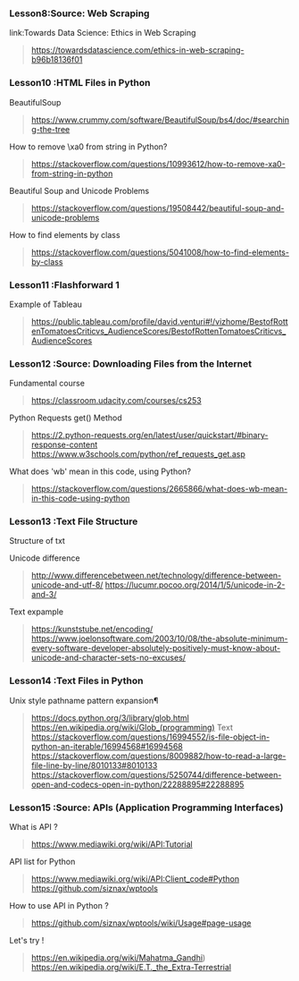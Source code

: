 ### Lesson8:Source: Web Scraping
link:Towards Data Science: Ethics in Web Scraping
>https://towardsdatascience.com/ethics-in-web-scraping-b96b18136f01<br>


### Lesson10 :HTML Files in Python
BeautifulSoup
> https://www.crummy.com/software/BeautifulSoup/bs4/doc/#searching-the-tree<br>

How to remove \xa0 from string in Python?
> https://stackoverflow.com/questions/10993612/how-to-remove-xa0-from-string-in-python<br>

Beautiful Soup and Unicode Problems
> https://stackoverflow.com/questions/19508442/beautiful-soup-and-unicode-problems<br>

How to find elements by class
> https://stackoverflow.com/questions/5041008/how-to-find-elements-by-class<br>


### Lesson11 :Flashforward 1
Example of Tableau 
>https://public.tableau.com/profile/david.venturi#!/vizhome/BestofRottenTomatoesCriticvs_AudienceScores/BestofRottenTomatoesCriticvs_AudienceScores

### Lesson12 :Source: Downloading Files from the Internet

Fundamental course 
> https://classroom.udacity.com/courses/cs253<br>

Python Requests get() Method
> https://2.python-requests.org/en/latest/user/quickstart/#binary-response-content<br>
> https://www.w3schools.com/python/ref_requests_get.asp 

What does 'wb' mean in this code, using Python? 
> https://stackoverflow.com/questions/2665866/what-does-wb-mean-in-this-code-using-python

### Lesson13 :Text File Structure
Structure of txt

Unicode difference
> http://www.differencebetween.net/technology/difference-between-unicode-and-utf-8/
> https://lucumr.pocoo.org/2014/1/5/unicode-in-2-and-3/

Text expample
> https://kunststube.net/encoding/
> https://www.joelonsoftware.com/2003/10/08/the-absolute-minimum-every-software-developer-absolutely-positively-must-know-about-unicode-and-character-sets-no-excuses/

### Lesson14 :Text Files in Python
Unix style pathname pattern expansion¶
> https://docs.python.org/3/library/glob.html
> https://en.wikipedia.org/wiki/Glob_(programming)
Text 
> https://stackoverflow.com/questions/16994552/is-file-object-in-python-an-iterable/16994568#16994568
> https://stackoverflow.com/questions/8009882/how-to-read-a-large-file-line-by-line/8010133#8010133
> https://stackoverflow.com/questions/5250744/difference-between-open-and-codecs-open-in-python/22288895#22288895
### Lesson15 :Source: APIs (Application Programming Interfaces)
What is API ?
> https://www.mediawiki.org/wiki/API:Tutorial

API list for Python
> https://www.mediawiki.org/wiki/API:Client_code#Python
> https://github.com/siznax/wptools

How to use API in Python ?
> https://github.com/siznax/wptools/wiki/Usage#page-usage

Let's try !
> https://en.wikipedia.org/wiki/Mahatma_Gandhi)
> https://en.wikipedia.org/wiki/E.T._the_Extra-Terrestrial
